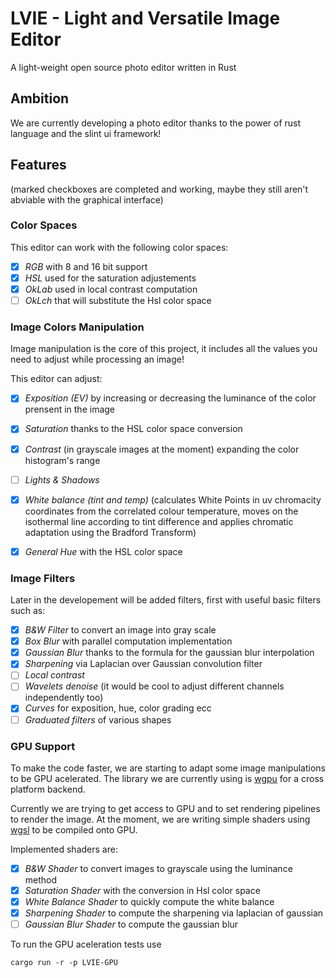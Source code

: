 # LVIE - Light and Versatile Image Editor
A light-weight open source photo editor written in Rust

## Ambition
We are currently developing a photo editor thanks to the power of rust language and the slint ui framework!

## Features
(marked checkboxes are completed and working, maybe they still aren't abviable with the graphical interface)

### Color Spaces
This editor can work with the following color spaces:
- [X] *RGB* with 8 and 16 bit support
- [X] *HSL* used for the saturation adjustements
- [X] *OkLab* used in local contrast computation
- [ ] *OkLch* that will substitute the Hsl color space

### Image Colors Manipulation
Image manipulation is the core of this project, it includes all the values you need to adjust while processing an image!

This editor can adjust:
- [X] *Exposition (EV)* by increasing or decreasing the luminance of the color prensent in the image
- [X] *Saturation* thanks to the HSL color space conversion
- [X] *Contrast* (in grayscale images at the moment) expanding the color histogram's range
- [ ] *Lights & Shadows*
- [X] *White balance (tint and temp)* (calculates White Points in uv chromacity coordinates from the correlated colour temperature, moves on the isothermal line according to tint difference and applies chromatic adaptation using the Bradford Transform)
- [X] *General Hue* with the HSL color space


### Image Filters
Later in the developement will be added filters, first with useful basic filters such as:
- [X] *B&W Filter* to convert an image into gray scale
- [X] *Box Blur* with parallel computation implementation
- [X] *Gaussian Blur* thanks to the formula for the gaussian blur interpolation
- [X] *Sharpening* via Laplacian over Gaussian convolution filter
- [ ] *Local contrast*
- [ ] *Wavelets denoise* (it would be cool to adjust different channels independently too)
- [X] *Curves* for exposition, hue, color grading ecc
- [ ] *Graduated filters* of various shapes

### GPU Support
To make the code faster, we are starting to adapt some image manipulations to be GPU acelerated.
The library we are currently using is [wgpu](https://github.com/gfx-rs/wgpu) for a cross platform backend.

Currently we are trying to get access to GPU and to set rendering pipelines to render the image.
At the moment, we are writing simple shaders using [wgsl](https://www.w3.org/TR/WGSL/) to be compiled onto GPU.

Implemented shaders are:
- [X] *B&W Shader* to convert images to grayscale using the luminance method
- [X] *Saturation Shader* with the conversion in Hsl color space
- [X] *White Balance Shader* to quickly compute the white balance
- [X] *Sharpening Shader* to compute the sharpening via laplacian of gaussian
- [ ] *Gaussian Blur Shader* to compute the gaussian blur

To run the GPU aceleration tests use

<code>cargo run -r -p LVIE-GPU</code>
